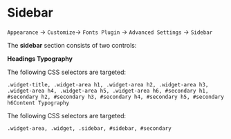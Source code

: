 # Sidebar

`Appearance` → `Customize`→ `Fonts Plugin` → `Advanced Settings` → `Sidebar`

The **sidebar** section consists of two controls:

**Headings Typography**

The following CSS selectors are targeted:

```
.widget-title, .widget-area h1, .widget-area h2, .widget-area h3, .widget-area h4, .widget-area h5, .widget-area h6, #secondary h1, #secondary h2, #secondary h3, #secondary h4, #secondary h5, #secondary h6Content Typography
```

The following CSS selectors are targeted:

```
.widget-area, .widget, .sidebar, #sidebar, #secondary
```
